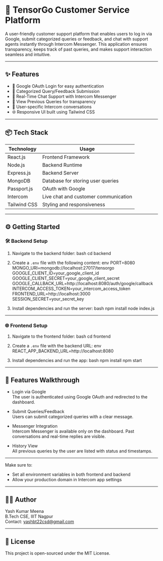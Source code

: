 
# 🧠 TensorGo Customer Service Platform

A user-friendly customer support platform that enables users to log in via Google, submit categorized queries or feedback, and chat with support agents instantly through Intercom Messenger. This application ensures transparency, keeps track of past queries, and makes support interaction seamless and intuitive.

---

## ✨ Features

- 🔐 Google OAuth Login for easy authentication
- 📝 Categorized Query/Feedback Submission
- 💬 Real-Time Chat Support with Intercom Messenger
- 🧾 View Previous Queries for transparency
- 🎯 User-specific Intercom conversations
- 🌐 Responsive UI built using Tailwind CSS

---

## 📦 Tech Stack

| Technology   | Usage                                  |
|--------------|-----------------------------------------|
| React.js     | Frontend Framework                      |
| Node.js      | Backend Runtime                         |
| Express.js   | Backend Server                          |
| MongoDB      | Database for storing user queries       |
| Passport.js  | OAuth with Google                       |
| Intercom     | Live chat and customer communication    |
| Tailwind CSS | Styling and responsiveness              |

---


## ⚙️ Getting Started

### 🛠 Backend Setup

1. Navigate to the backend folder:
   bash
   cd backend
 

2. Create a `.env` file with the following content:
   env
   PORT=8080
   MONGO_URI=mongodb://localhost:27017/tensorgo
   GOOGLE_CLIENT_ID=your_google_client_id
   GOOGLE_CLIENT_SECRET=your_google_client_secret
   GOOGLE_CALLBACK_URL=http://localhost:8080/auth/google/callback
   INTERCOM_ACCESS_TOKEN=your_intercom_access_token
   FRONTEND_URL=http://localhost:3000
   SESSION_SECRET=your_secret_key
 

3. Install dependencies and run the server:
   bash
   npm install
   node index.js
  

---

### 🌐 Frontend Setup

1. Navigate to the frontend folder:
   bash
   cd frontend
   

2. Create a `.env` file with the backend URL:
   env
   REACT_APP_BACKEND_URL=http://localhost:8080


3. Install dependencies and run the app:
   bash
   npm install
   npm start

---

## 🧪 Features Walkthrough

- Login via Google  
  The user is authenticated using Google OAuth and redirected to the dashboard.

- Submit Queries/Feedback  
  Users can submit categorized queries with a clear message.

- Messenger Integration  
  Intercom Messenger is available only on the dashboard. Past conversations and real-time replies are visible.

- History View  
  All previous queries by the user are listed with status and timestamps.

---

Make sure to:

- Set all environment variables in both frontend and backend
- Allow your production domain in Intercom app settings

---

## 🧑‍💻 Author

Yash Kumar Meena  
B.Tech CSE, IIIT Nagpur  
Contact: yashbt22csd@gmail.com

---

## 📄 License

This project is open-sourced under the MIT License.
